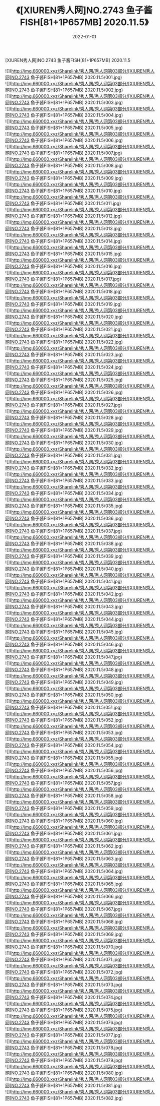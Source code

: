 ﻿---
layout: post
title:  《[XIUREN秀人网]NO.2743 鱼子酱FISH[81+1P657MB] 2020.11.5》
date:   2022-01-01
img: http://img.660000.xyz/Sharelink/秀人网/秀人网第03部分/[XIUREN秀人网]NO.2743 鱼子酱FISH[81+1P657MB] 2020.11.5/000.jpg
categories: [美女, 清纯, 唯美]
---

[XIUREN秀人网]NO.2743 鱼子酱FISH[81+1P657MB] 2020.11.5

 ![](http://img.660000.xyz/Sharelink/秀人网/秀人网第03部分/[XIUREN秀人网]NO.2743 鱼子酱FISH[81+1P657MB] 2020.11.5/001.jpg) <br>![](http://img.660000.xyz/Sharelink/秀人网/秀人网第03部分/[XIUREN秀人网]NO.2743 鱼子酱FISH[81+1P657MB] 2020.11.5/002.jpg) <br>![](http://img.660000.xyz/Sharelink/秀人网/秀人网第03部分/[XIUREN秀人网]NO.2743 鱼子酱FISH[81+1P657MB] 2020.11.5/003.jpg) <br>![](http://img.660000.xyz/Sharelink/秀人网/秀人网第03部分/[XIUREN秀人网]NO.2743 鱼子酱FISH[81+1P657MB] 2020.11.5/004.jpg) <br>![](http://img.660000.xyz/Sharelink/秀人网/秀人网第03部分/[XIUREN秀人网]NO.2743 鱼子酱FISH[81+1P657MB] 2020.11.5/005.jpg) <br>![](http://img.660000.xyz/Sharelink/秀人网/秀人网第03部分/[XIUREN秀人网]NO.2743 鱼子酱FISH[81+1P657MB] 2020.11.5/006.jpg) <br>![](http://img.660000.xyz/Sharelink/秀人网/秀人网第03部分/[XIUREN秀人网]NO.2743 鱼子酱FISH[81+1P657MB] 2020.11.5/007.jpg) <br>![](http://img.660000.xyz/Sharelink/秀人网/秀人网第03部分/[XIUREN秀人网]NO.2743 鱼子酱FISH[81+1P657MB] 2020.11.5/008.jpg) <br>![](http://img.660000.xyz/Sharelink/秀人网/秀人网第03部分/[XIUREN秀人网]NO.2743 鱼子酱FISH[81+1P657MB] 2020.11.5/009.jpg) <br>![](http://img.660000.xyz/Sharelink/秀人网/秀人网第03部分/[XIUREN秀人网]NO.2743 鱼子酱FISH[81+1P657MB] 2020.11.5/010.jpg) <br>![](http://img.660000.xyz/Sharelink/秀人网/秀人网第03部分/[XIUREN秀人网]NO.2743 鱼子酱FISH[81+1P657MB] 2020.11.5/011.jpg) <br>![](http://img.660000.xyz/Sharelink/秀人网/秀人网第03部分/[XIUREN秀人网]NO.2743 鱼子酱FISH[81+1P657MB] 2020.11.5/012.jpg) <br>![](http://img.660000.xyz/Sharelink/秀人网/秀人网第03部分/[XIUREN秀人网]NO.2743 鱼子酱FISH[81+1P657MB] 2020.11.5/013.jpg) <br>![](http://img.660000.xyz/Sharelink/秀人网/秀人网第03部分/[XIUREN秀人网]NO.2743 鱼子酱FISH[81+1P657MB] 2020.11.5/014.jpg) <br>![](http://img.660000.xyz/Sharelink/秀人网/秀人网第03部分/[XIUREN秀人网]NO.2743 鱼子酱FISH[81+1P657MB] 2020.11.5/015.jpg) <br>![](http://img.660000.xyz/Sharelink/秀人网/秀人网第03部分/[XIUREN秀人网]NO.2743 鱼子酱FISH[81+1P657MB] 2020.11.5/016.jpg) <br>![](http://img.660000.xyz/Sharelink/秀人网/秀人网第03部分/[XIUREN秀人网]NO.2743 鱼子酱FISH[81+1P657MB] 2020.11.5/017.jpg) <br>![](http://img.660000.xyz/Sharelink/秀人网/秀人网第03部分/[XIUREN秀人网]NO.2743 鱼子酱FISH[81+1P657MB] 2020.11.5/018.jpg) <br>![](http://img.660000.xyz/Sharelink/秀人网/秀人网第03部分/[XIUREN秀人网]NO.2743 鱼子酱FISH[81+1P657MB] 2020.11.5/019.jpg) <br>![](http://img.660000.xyz/Sharelink/秀人网/秀人网第03部分/[XIUREN秀人网]NO.2743 鱼子酱FISH[81+1P657MB] 2020.11.5/020.jpg) <br>![](http://img.660000.xyz/Sharelink/秀人网/秀人网第03部分/[XIUREN秀人网]NO.2743 鱼子酱FISH[81+1P657MB] 2020.11.5/021.jpg) <br>![](http://img.660000.xyz/Sharelink/秀人网/秀人网第03部分/[XIUREN秀人网]NO.2743 鱼子酱FISH[81+1P657MB] 2020.11.5/022.jpg) <br>![](http://img.660000.xyz/Sharelink/秀人网/秀人网第03部分/[XIUREN秀人网]NO.2743 鱼子酱FISH[81+1P657MB] 2020.11.5/023.jpg) <br>![](http://img.660000.xyz/Sharelink/秀人网/秀人网第03部分/[XIUREN秀人网]NO.2743 鱼子酱FISH[81+1P657MB] 2020.11.5/024.jpg) <br>![](http://img.660000.xyz/Sharelink/秀人网/秀人网第03部分/[XIUREN秀人网]NO.2743 鱼子酱FISH[81+1P657MB] 2020.11.5/025.jpg) <br>![](http://img.660000.xyz/Sharelink/秀人网/秀人网第03部分/[XIUREN秀人网]NO.2743 鱼子酱FISH[81+1P657MB] 2020.11.5/026.jpg) <br>![](http://img.660000.xyz/Sharelink/秀人网/秀人网第03部分/[XIUREN秀人网]NO.2743 鱼子酱FISH[81+1P657MB] 2020.11.5/027.jpg) <br>![](http://img.660000.xyz/Sharelink/秀人网/秀人网第03部分/[XIUREN秀人网]NO.2743 鱼子酱FISH[81+1P657MB] 2020.11.5/028.jpg) <br>![](http://img.660000.xyz/Sharelink/秀人网/秀人网第03部分/[XIUREN秀人网]NO.2743 鱼子酱FISH[81+1P657MB] 2020.11.5/029.jpg) <br>![](http://img.660000.xyz/Sharelink/秀人网/秀人网第03部分/[XIUREN秀人网]NO.2743 鱼子酱FISH[81+1P657MB] 2020.11.5/030.jpg) <br>![](http://img.660000.xyz/Sharelink/秀人网/秀人网第03部分/[XIUREN秀人网]NO.2743 鱼子酱FISH[81+1P657MB] 2020.11.5/031.jpg) <br>![](http://img.660000.xyz/Sharelink/秀人网/秀人网第03部分/[XIUREN秀人网]NO.2743 鱼子酱FISH[81+1P657MB] 2020.11.5/032.jpg) <br>![](http://img.660000.xyz/Sharelink/秀人网/秀人网第03部分/[XIUREN秀人网]NO.2743 鱼子酱FISH[81+1P657MB] 2020.11.5/033.jpg) <br>![](http://img.660000.xyz/Sharelink/秀人网/秀人网第03部分/[XIUREN秀人网]NO.2743 鱼子酱FISH[81+1P657MB] 2020.11.5/034.jpg) <br>![](http://img.660000.xyz/Sharelink/秀人网/秀人网第03部分/[XIUREN秀人网]NO.2743 鱼子酱FISH[81+1P657MB] 2020.11.5/035.jpg) <br>![](http://img.660000.xyz/Sharelink/秀人网/秀人网第03部分/[XIUREN秀人网]NO.2743 鱼子酱FISH[81+1P657MB] 2020.11.5/036.jpg) <br>![](http://img.660000.xyz/Sharelink/秀人网/秀人网第03部分/[XIUREN秀人网]NO.2743 鱼子酱FISH[81+1P657MB] 2020.11.5/037.jpg) <br>![](http://img.660000.xyz/Sharelink/秀人网/秀人网第03部分/[XIUREN秀人网]NO.2743 鱼子酱FISH[81+1P657MB] 2020.11.5/038.jpg) <br>![](http://img.660000.xyz/Sharelink/秀人网/秀人网第03部分/[XIUREN秀人网]NO.2743 鱼子酱FISH[81+1P657MB] 2020.11.5/039.jpg) <br>![](http://img.660000.xyz/Sharelink/秀人网/秀人网第03部分/[XIUREN秀人网]NO.2743 鱼子酱FISH[81+1P657MB] 2020.11.5/040.jpg) <br>![](http://img.660000.xyz/Sharelink/秀人网/秀人网第03部分/[XIUREN秀人网]NO.2743 鱼子酱FISH[81+1P657MB] 2020.11.5/041.jpg) <br>![](http://img.660000.xyz/Sharelink/秀人网/秀人网第03部分/[XIUREN秀人网]NO.2743 鱼子酱FISH[81+1P657MB] 2020.11.5/042.jpg) <br>![](http://img.660000.xyz/Sharelink/秀人网/秀人网第03部分/[XIUREN秀人网]NO.2743 鱼子酱FISH[81+1P657MB] 2020.11.5/043.jpg) <br>![](http://img.660000.xyz/Sharelink/秀人网/秀人网第03部分/[XIUREN秀人网]NO.2743 鱼子酱FISH[81+1P657MB] 2020.11.5/044.jpg) <br>![](http://img.660000.xyz/Sharelink/秀人网/秀人网第03部分/[XIUREN秀人网]NO.2743 鱼子酱FISH[81+1P657MB] 2020.11.5/045.jpg) <br>![](http://img.660000.xyz/Sharelink/秀人网/秀人网第03部分/[XIUREN秀人网]NO.2743 鱼子酱FISH[81+1P657MB] 2020.11.5/046.jpg) <br>![](http://img.660000.xyz/Sharelink/秀人网/秀人网第03部分/[XIUREN秀人网]NO.2743 鱼子酱FISH[81+1P657MB] 2020.11.5/047.jpg) <br>![](http://img.660000.xyz/Sharelink/秀人网/秀人网第03部分/[XIUREN秀人网]NO.2743 鱼子酱FISH[81+1P657MB] 2020.11.5/048.jpg) <br>![](http://img.660000.xyz/Sharelink/秀人网/秀人网第03部分/[XIUREN秀人网]NO.2743 鱼子酱FISH[81+1P657MB] 2020.11.5/049.jpg) <br>![](http://img.660000.xyz/Sharelink/秀人网/秀人网第03部分/[XIUREN秀人网]NO.2743 鱼子酱FISH[81+1P657MB] 2020.11.5/050.jpg) <br>![](http://img.660000.xyz/Sharelink/秀人网/秀人网第03部分/[XIUREN秀人网]NO.2743 鱼子酱FISH[81+1P657MB] 2020.11.5/051.jpg) <br>![](http://img.660000.xyz/Sharelink/秀人网/秀人网第03部分/[XIUREN秀人网]NO.2743 鱼子酱FISH[81+1P657MB] 2020.11.5/052.jpg) <br>![](http://img.660000.xyz/Sharelink/秀人网/秀人网第03部分/[XIUREN秀人网]NO.2743 鱼子酱FISH[81+1P657MB] 2020.11.5/053.jpg) <br>![](http://img.660000.xyz/Sharelink/秀人网/秀人网第03部分/[XIUREN秀人网]NO.2743 鱼子酱FISH[81+1P657MB] 2020.11.5/054.jpg) <br>![](http://img.660000.xyz/Sharelink/秀人网/秀人网第03部分/[XIUREN秀人网]NO.2743 鱼子酱FISH[81+1P657MB] 2020.11.5/055.jpg) <br>![](http://img.660000.xyz/Sharelink/秀人网/秀人网第03部分/[XIUREN秀人网]NO.2743 鱼子酱FISH[81+1P657MB] 2020.11.5/056.jpg) <br>![](http://img.660000.xyz/Sharelink/秀人网/秀人网第03部分/[XIUREN秀人网]NO.2743 鱼子酱FISH[81+1P657MB] 2020.11.5/057.jpg) <br>![](http://img.660000.xyz/Sharelink/秀人网/秀人网第03部分/[XIUREN秀人网]NO.2743 鱼子酱FISH[81+1P657MB] 2020.11.5/058.jpg) <br>![](http://img.660000.xyz/Sharelink/秀人网/秀人网第03部分/[XIUREN秀人网]NO.2743 鱼子酱FISH[81+1P657MB] 2020.11.5/059.jpg) <br>![](http://img.660000.xyz/Sharelink/秀人网/秀人网第03部分/[XIUREN秀人网]NO.2743 鱼子酱FISH[81+1P657MB] 2020.11.5/060.jpg) <br>![](http://img.660000.xyz/Sharelink/秀人网/秀人网第03部分/[XIUREN秀人网]NO.2743 鱼子酱FISH[81+1P657MB] 2020.11.5/061.jpg) <br>![](http://img.660000.xyz/Sharelink/秀人网/秀人网第03部分/[XIUREN秀人网]NO.2743 鱼子酱FISH[81+1P657MB] 2020.11.5/062.jpg) <br>![](http://img.660000.xyz/Sharelink/秀人网/秀人网第03部分/[XIUREN秀人网]NO.2743 鱼子酱FISH[81+1P657MB] 2020.11.5/063.jpg) <br>![](http://img.660000.xyz/Sharelink/秀人网/秀人网第03部分/[XIUREN秀人网]NO.2743 鱼子酱FISH[81+1P657MB] 2020.11.5/064.jpg) <br>![](http://img.660000.xyz/Sharelink/秀人网/秀人网第03部分/[XIUREN秀人网]NO.2743 鱼子酱FISH[81+1P657MB] 2020.11.5/065.jpg) <br>![](http://img.660000.xyz/Sharelink/秀人网/秀人网第03部分/[XIUREN秀人网]NO.2743 鱼子酱FISH[81+1P657MB] 2020.11.5/066.jpg) <br>![](http://img.660000.xyz/Sharelink/秀人网/秀人网第03部分/[XIUREN秀人网]NO.2743 鱼子酱FISH[81+1P657MB] 2020.11.5/067.jpg) <br>![](http://img.660000.xyz/Sharelink/秀人网/秀人网第03部分/[XIUREN秀人网]NO.2743 鱼子酱FISH[81+1P657MB] 2020.11.5/068.jpg) <br>![](http://img.660000.xyz/Sharelink/秀人网/秀人网第03部分/[XIUREN秀人网]NO.2743 鱼子酱FISH[81+1P657MB] 2020.11.5/069.jpg) <br>![](http://img.660000.xyz/Sharelink/秀人网/秀人网第03部分/[XIUREN秀人网]NO.2743 鱼子酱FISH[81+1P657MB] 2020.11.5/070.jpg) <br>![](http://img.660000.xyz/Sharelink/秀人网/秀人网第03部分/[XIUREN秀人网]NO.2743 鱼子酱FISH[81+1P657MB] 2020.11.5/071.jpg) <br>![](http://img.660000.xyz/Sharelink/秀人网/秀人网第03部分/[XIUREN秀人网]NO.2743 鱼子酱FISH[81+1P657MB] 2020.11.5/072.jpg) <br>![](http://img.660000.xyz/Sharelink/秀人网/秀人网第03部分/[XIUREN秀人网]NO.2743 鱼子酱FISH[81+1P657MB] 2020.11.5/073.jpg) <br>![](http://img.660000.xyz/Sharelink/秀人网/秀人网第03部分/[XIUREN秀人网]NO.2743 鱼子酱FISH[81+1P657MB] 2020.11.5/074.jpg) <br>![](http://img.660000.xyz/Sharelink/秀人网/秀人网第03部分/[XIUREN秀人网]NO.2743 鱼子酱FISH[81+1P657MB] 2020.11.5/075.jpg) <br>![](http://img.660000.xyz/Sharelink/秀人网/秀人网第03部分/[XIUREN秀人网]NO.2743 鱼子酱FISH[81+1P657MB] 2020.11.5/076.jpg) <br>![](http://img.660000.xyz/Sharelink/秀人网/秀人网第03部分/[XIUREN秀人网]NO.2743 鱼子酱FISH[81+1P657MB] 2020.11.5/077.jpg) <br>![](http://img.660000.xyz/Sharelink/秀人网/秀人网第03部分/[XIUREN秀人网]NO.2743 鱼子酱FISH[81+1P657MB] 2020.11.5/078.jpg) <br>![](http://img.660000.xyz/Sharelink/秀人网/秀人网第03部分/[XIUREN秀人网]NO.2743 鱼子酱FISH[81+1P657MB] 2020.11.5/079.jpg) <br>![](http://img.660000.xyz/Sharelink/秀人网/秀人网第03部分/[XIUREN秀人网]NO.2743 鱼子酱FISH[81+1P657MB] 2020.11.5/080.jpg) <br>![](http://img.660000.xyz/Sharelink/秀人网/秀人网第03部分/[XIUREN秀人网]NO.2743 鱼子酱FISH[81+1P657MB] 2020.11.5/081.jpg) <br>![](http://img.660000.xyz/Sharelink/秀人网/秀人网第03部分/[XIUREN秀人网]NO.2743 鱼子酱FISH[81+1P657MB] 2020.11.5/082.jpg) <br>